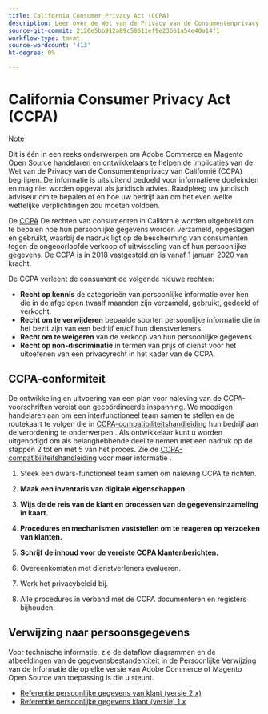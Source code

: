```yaml
---
title: California Consumer Privacy Act (CCPA)
description: Leer over de Wet van de Privacy van de Consumentenprivacy van Californië (CCPA), die de rechten van consumenten in Californië uitbreidt om te bepalen hoe hun persoonlijke informatie wordt verzameld, opgeslagen, en gebruikt.
source-git-commit: 2120e5bb912a89c58611ef9e23661a54e40a14f1
workflow-type: tm+mt
source-wordcount: '413'
ht-degree: 0%

---
```



# California Consumer Privacy Act (CCPA)

>[!NOTE]
>
>Dit is één in een reeks onderwerpen om Adobe Commerce en Magento Open Source handelaren en ontwikkelaars te helpen de implicaties van de Wet van de Privacy van de Consumentenprivacy van Californië (CCPA) begrijpen. De informatie is uitsluitend bedoeld voor informatieve doeleinden en mag niet worden opgevat als juridisch advies. Raadpleeg uw juridisch adviseur om te bepalen of en hoe uw bedrijf aan om het even welke wettelijke verplichtingen zou moeten voldoen.

De [CCPA](https://oag.ca.gov/privacy/ccpa) De rechten van consumenten in Californië worden uitgebreid om te bepalen hoe hun persoonlijke gegevens worden verzameld, opgeslagen en gebruikt, waarbij de nadruk ligt op de bescherming van consumenten tegen de ongeoorloofde verkoop of uitwisseling van of hun persoonlijke gegevens. De CCPA is in 2018 vastgesteld en is vanaf 1 januari 2020 van kracht.

De CCPA verleent de consument de volgende nieuwe rechten:

- **Recht op kennis** de categorieën van persoonlijke informatie over hen die in de afgelopen twaalf maanden zijn verzameld, gebruikt, gedeeld of verkocht.
- **Recht om te verwijderen** bepaalde soorten persoonlijke informatie die in het bezit zijn van een bedrijf en/of hun dienstverleners.
- **Recht om te weigeren** van de verkoop van hun persoonlijke gegevens.
- **Recht op non-discriminatie** in termen van prijs of dienst voor het uitoefenen van een privacyrecht in het kader van de CCPA.

## CCPA-conformiteit

De ontwikkeling en uitvoering van een plan voor naleving van de CCPA-voorschriften vereist een gecoördineerde inspanning. We moedigen handelaren aan om een interfunctioneel team samen te stellen en de routekaart te volgen die in [CCPA-compatibiliteitshandleiding](https://experienceleague.adobe.com/docs/commerce-admin/start/compliance/privacy/compliance-ccpa.html) hun bedrijf aan de verordening te onderwerpen . Als ontwikkelaar kunt u worden uitgenodigd om als belanghebbende deel te nemen met een nadruk op de stappen 2 tot en met 5 van het proces. Zie de [CCPA-compatibiliteitshandleiding](https://experienceleague.adobe.com/docs/commerce-admin/start/compliance/privacy/compliance-ccpa.html) voor meer informatie .

1. Steek een dwars-functioneel team samen om naleving CCPA te richten.

1. **Maak een inventaris van digitale eigenschappen.**

1. **Wijs de de reis van de klant en processen van de gegevensinzameling in kaart.**

1. **Procedures en mechanismen vaststellen om te reageren op verzoeken van klanten.**

1. **Schrijf de inhoud voor de vereiste CCPA klantenberichten.**

1. Overeenkomsten met dienstverleners evalueren.

1. Werk het privacybeleid bij.

1. Alle procedures in verband met de CCPA documenteren en registers bijhouden.

## Verwijzing naar persoonsgegevens

Voor technische informatie, zie de dataflow diagrammen en de afbeeldingen van de gegevensbestandentiteit in de Persoonlijke Verwijzing van de Informatie die op elke versie van Adobe Commerce of Magento Open Source van toepassing is die u steunt.

- [Referentie persoonlijke gegevens van klant (versie 2.x)](data-m2.md)
- [Referentie persoonlijke gegevens klant (versie) 1.x](data-m1.md)
